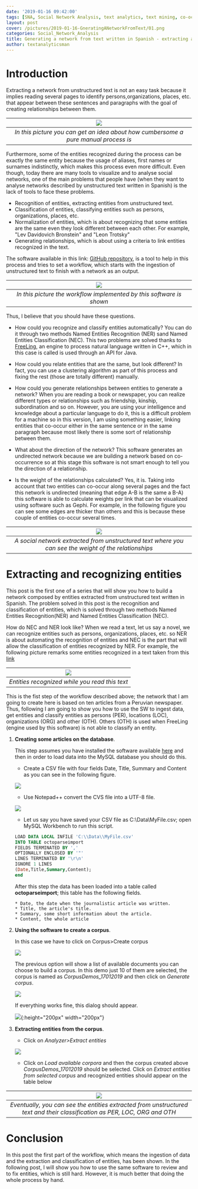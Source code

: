 ```yaml
---
date: '2019-01-16 09:42:00'
tags: [SNA, Social Network Analysis, text analytics, text mining, co-occurrence, entity named recognition, entity named classification]
layout: post
cover: /pictures/2019-01-16-GneratingANetworkFromText/01.png
categories: Social_Network_Analysis
title: Generating a network from text written in Spanish - extracting and recognizing entities
author: textanalyticsman
---
```

# Introduction

Extracting a network from unstructured text is not an easy task because it implies reading several pages to identify persons,organizations, places, etc. that appear between these sentences and paragraphs with the goal of creating relationships between them.

| ![](/pictures/2019-01-16-GneratingANetworkFromText/10.png) | 
|:--:| 
| *In this picture you can get an idea about how cumbersome a pure manual process is* |

Furthermore, some of the entities recognized during the process can be exactly the same entity because the usage of aliases, first names or surnames indistinctly, which makes this process even more difficult. Even though, today there are many tools to visualize and to analyse social networks, one of the main problems that people have (when they want to analyse networks described by unstructured text written in Spanish) is the lack of tools to face these problems.

* Recognition of entities, extracting entities from unstructured text.
* Classification of entities, classifying entities such as persons, organizations, places, etc.
* Normalization of entities, which is about recognizing that some entities are the same even they look different between each other. For example, "Lev Davidovich Bronstein" and "Leon Trotsky"
* Generating relationships, which is about using a criteria to link entities recognized in the text.

The software available in this link: [GitHub repository](https://github.com/textanalyticsman/extractnetworksfromtext), is a tool to help in this process and tries to set a workflow, which starts with the ingestion of unstructured text to finish with a network as an output. 

| ![](/pictures/2019-01-16-GneratingANetworkFromText/09.png) | 
|:--:| 
| *In this picture the workflow implemented by this software is shown* |

Thus, I believe that you should have these questions.

* How could you recognize and classify entities automatically? You can do it through two methods Named Entities Recognition (NER) sand Named
Entities Classification (NEC). This two problems are solved thanks to [FreeLing](http://nlp.lsi.upc.edu/freeling/node/1), an engine to process natural language written in C++,
which in this case is called is used through an API for Java.

* How could you relate entities that are the same, but look different? In fact, you can use a clustering algorithm as part of this process and fixing the rest (those are totally different) manually. 

* How could you generate relationships between entities to generate a network? When you are reading a book or newspaper, you can realize different types or relationships such as friendship, kinship, subordination and so on. However, you are using your intelligence and knowledge about a particular language to do it, this is a difficult problem for a machine so in this version, I am using something easier, linking entities that co-occur either in the same sentence or in the same paragraph because most likely there is some sort of relationship between them.

* What about the direction of the network? This software generates an undirected network because we are building a network based on co-occurrence so at this stage this software is not smart enough to tell you the direction of a relationship.

* Is the weight of the relationships calculated? Yes, it is. Taking into account that two entities can co-occur along several pages and the fact this network is undirected (meaning that edge A-B is the same a B-A) this software is able to calculate weights per link that can be visualized using software such as Gephi. For example, in the following figure you can see some edges are thicker than others and this is because these couple of entities co-occur several times.

| ![](/pictures/2019-01-16-GneratingANetworkFromText/01.png) | 
|:--:| 
| *A social network extracted from unstructured text where you can see the weight of the relationships* |

# Extracting and recognizing entities

This post is the first one of a series that will show you how to build a network composed by entities extracted from unstructured text written in Spanish. The problem solved in this post is the recognition and classification of entities, which is solved through two methods Named Entities Recognition(NER) and Named
Entities Classification (NEC). 

How do NEC and NER look like? When we read a text, let us say a novel, we can recognize entities such as persons, organizations, places, etc. so NER is about automating the 
recognition of entities and NEC is the part that will allow the classification of entities recognized by NER. For example, the following picture remarks some entities recognized
in a text taken from this [link](https://larepublica.pe/politica/1397419-informacion-odebrecht-servira-sancionar-corruptos)

| ![](/pictures/2019-01-16-GneratingANetworkFromText/01_01.png) | 
|:--:| 
| *Entities recognized while you read this text* |

This is the fist step of the workflow described above; the network that I am going to create here is based on ten articles from a Peruvian newspaper. Thus, following I am going to show you how to use the SW to ingest data, get entities and classify entities as persons (PER), locations (LOC), organizations (ORG) and other (OTH). Others (OTH) is used when FreeLing (engine used by this software) is not able to classify an entity.  

1.  **Creating some articles on the database**.

    This step assumes you have installed the software available
    [here](https://github.com/textanalyticsman/extractnetworksfromtext) and then
    in order to load data into the MySQL database you should do this.

    * Create a CSV file with four fields Date, Title, Summary and Content as you
    can see in the following figure.

    ![](/pictures/2019-01-16-GneratingANetworkFromText/02.png)

	* Use Notepad++ convert the CVS file into a UTF-8 file.

    ![](/pictures/2019-01-16-GneratingANetworkFromText/03.png)
	
	* Let us say you have saved your CSV file as C:\Data\MyFile.csv; open MySQL Workbench to run this script.
    ```sql
    LOAD DATA LOCAL INFILE 'C:\\Data\\MyFile.csv'
    INTO TABLE octoparseimport     
    FIELDS TERMINATED BY ','
    OPTIONALLY ENCLOSED BY '"'
    LINES TERMINATED BY '\r\n'
    IGNORE 1 LINES
    (Date,Title,Summary,Content);
    end
    ``` 
	After this step the data has been loaded into a table called **octoparseimport**; this table has the following fields.
	
        * Date, the date when the journalistic article was written.
	    * Title, the article's title.
	    * Summary, some short information about the article.
	    * Content, the whole article
		
2.  **Using the software to create a corpus**.		

	In this case we have to click on Corpus>Create corpus
	
	![](/pictures/2019-01-16-GneratingANetworkFromText/04.png)
	
	The previous option will show a list of available documents you can choose to build a corpus. In this demo just 10 of them are selected, the corpus is named as *CorpusDemos_17012019* and then click on *Generate corpus*.
	
	![](/pictures/2019-01-16-GneratingANetworkFromText/05.png)
	
	If everything works fine, this dialog should appear.

	![](/pictures/2019-01-16-GneratingANetworkFromText/06.png){:height="200px" width="200px"}	
	
3.  **Extracting entities from the corpus**.		

    * Click on *Analyzer>Extract entities*
	
	![](/pictures/2019-01-16-GneratingANetworkFromText/07.png)	
	
    * Click on *Load available corpora* and then the corpus created above *CorpusDemos_17012019* should be selected. Click on *Extract entities from selected corpus* and recognized entities should appear on the table below
	
| ![](/pictures/2019-01-16-GneratingANetworkFromText/08.png) | 
|:--:| 
| *Eventually, you can see the entities extracted from unstructured text and their classification as PER, LOC, ORG and OTH* |
	
# Conclusion
In this post the first part of the workflow, which means the ingestion of data and the extraction and classification of entities, has been shown. In the following post, I will show you how to use the same software to review and to fix entities, which is still hard. However, it is much better that doing the whole process by hand.